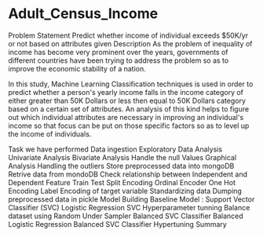 # Adult_Census_Income
Problem Statement
Predict whether income of individual exceeds $50K/yr or not based on attributes given
Description
As the problem of inequality of income has become very prominent over the years, governments of different countries have been trying to address the problem so as to improve the economic stability of a nation.

In this study, Machine Learning Classification techniques is used in order to predict whether a person's yearly income falls in the income category of either greater than 50K Dollars or less then equal to 50K Dollars category based on a certain set of attributes. An analysis of this kind helps to figure out which individual attributes are necessary in improving an individual's income so that focus can be put on those specific factors so as to level up the income of individuals.

Task we have performed
Data ingestion
Exploratory Data Analysis
Univariate Analysis
Bivariate Analysis
Handle the null Values
Graphical Analysis
Handling the outliers
Store preprocessed data into mongoDB
Retrive data from mondoDB
Check relationship between Independent and Dependent Feature
Train Test Split
Encoding
Ordinal Encoder
One Hot Encoding
Label Encoding of target variable
Standardizing data
Dumping preprocessed data in pickle
Model Building
Baseline Model : Support Vector Classifier (SVC)
Logistic Regression
SVC Hyperparameter tunning
Balance dataset using Random Under Sampler
Balanced SVC Classifier
Balanced Logistic Regression
Balanced SVC Classifier Hypertuning
Summary
